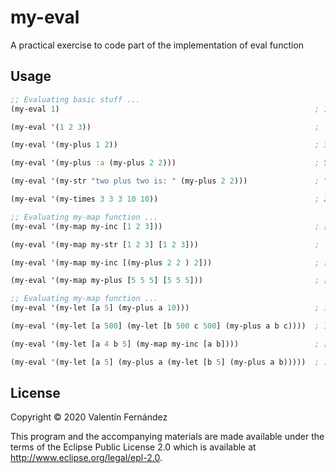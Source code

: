 # my-eval

A practical exercise to code part of the implementation of eval function

## Usage

```clojure
;; Evaluating basic stuff ...
(my-eval 1)                                                         ; 1

(my-eval '(1 2 3))                                                  ; '(1 2 3)

(my-eval '(my-plus 1 2))                                            ; 3

(my-eval '(my-plus :a (my-plus 2 2)))                               ; 5

(my-eval '(my-str "two plus two is: " (my-plus 2 2)))               ; "two plus two is: 4"

(my-eval '(my-times 3 3 3 10 10))                                   ; 2700

;; Evaluating my-map function ...
(my-eval '(my-map my-inc [1 2 3]))                                  ; [2 3 4]

(my-eval '(my-map my-str [1 2 3] [1 2 3]))                          ; '("11" "22" "33")

(my-eval '(my-map my-inc [(my-plus 2 2 ) 2]))                       ; [5 5]

(my-eval '(my-map my-plus [5 5 5] [5 5 5]))                         ; [10 10 10]

;; Evaluating my-map function ...
(my-eval '(my-let [a 5] (my-plus a 10)))                            ; 15

(my-eval '(my-let [a 500] (my-let [b 500 c 500] (my-plus a b c))))  ; 1500

(my-eval '(my-let [a 4 b 5] (my-map my-inc [a b])))                 ; [5 6]

(my-eval '(my-let [a 5] (my-plus a (my-let [b 5] (my-plus a b)))))  ; 15
```

## License

Copyright © 2020 Valentín Fernández

This program and the accompanying materials are made available under the terms of the Eclipse Public License 2.0 which is available at http://www.eclipse.org/legal/epl-2.0.
